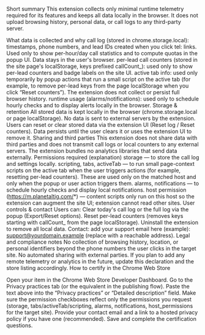 Short summary
This extension collects only minimal runtime telemetry required for its features and keeps all data locally in the browser. It does not upload browsing history, personal data, or call logs to any third-party server.

What data is collected and why
call log (stored in chrome.storage.local): timestamps, phone numbers, and lead IDs created when you click tel: links. Used only to show per-hour/day call statistics and to compute quotas in the popup UI. Data stays in the user's browser.
per-lead call counters (stored in the site page's localStorage, keys prefixed callCount_): used only to show per-lead counters and badge labels on the site UI.
active tab info: used only temporarily by popup actions that run a small script on the active tab (for example, to remove per-lead keys from the page localStorage when you click “Reset counters”). The extension does not collect or persist full browser history.
runtime usage (alarms/notifications): used only to schedule hourly checks and to display alerts locally in the browser.
Storage & retention
All stored data is kept locally in the browser (chrome.storage.local or page localStorage). No data is sent to external servers by the extension.
Users can reset or clear stored data via the extension UI (Reset log / Reset counters).
Data persists until the user clears it or uses the extension UI to remove it.
Sharing and third parties
This extension does not share data with third parties and does not transmit call logs or local counters to any external servers.
The extension bundles no analytics libraries that send data externally.
Permissions required (explanation)
storage — to store the call log and settings locally.
scripting, tabs, activeTab — to run small page-context scripts on the active tab when the user triggers actions (for example, resetting per-lead counters). These are used only on the matched host and only when the popup or user action triggers them.
alarms, notifications — to schedule hourly checks and display local notifications.
host permission (https://m.planetaltig.com/*) — content scripts only run on this host so the extension can augment the site UI; extension cannot read other sites.
User controls & contact
Users can:
Clear today's call log or the full log via the popup (Export/Reset options).
Reset per-lead counters (removes keys starting with callCount_ from the page localStorage).
Uninstall the extension to remove all local data.
Contact: add your support email here (example): support@yourdomain.example (replace with a reachable address).
Legal and compliance notes
No collection of browsing history, location, or personal identifiers beyond the phone numbers the user clicks in the target site.
No automated sharing with external parties.
If you plan to add any remote telemetry or analytics in the future, update this declaration and the store listing accordingly.
How to certify in the Chrome Web Store

Open your item in the Chrome Web Store Developer Dashboard.
Go to the Privacy practices tab (or the equivalent in the publishing flow).
Paste the text above into the “Privacy practices” or “Detailed description” field.
Make sure the permission checkboxes reflect only the permissions you request (storage, tabs/activeTab/scripting, alarms, notifications, host_permissions for the target site).
Provide your contact email and a link to a hosted privacy policy if you have one (recommended).
Save and complete the certification questions.
